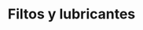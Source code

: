 ---
title: "Filtos y lubricantes"
url: /rafael-delgado/filtos-y-lubricantes/
shop: piezas de automóviles
---